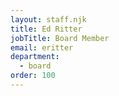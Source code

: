 ```yaml
---
layout: staff.njk
title: Ed Ritter
jobTitle: Board Member
email: eritter
department:
  - board
order: 100
---
```

